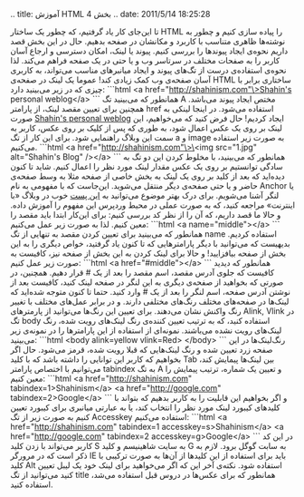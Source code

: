 .. title: آموزش HTML بخش 4 .. date: 2011/5/14 18:25:28

تا این‌جای کار یاد گرفتیم‌، که چطور یک ساختار HTML را پیاده سازی کنیم و
چطور به نوشته‌ها ظاهری متناسب با کاربرد و مکانشان در صفحه بدهیم‌. حال در
این بخش قصد داریم نحوه‌ی ایجاد پیوند‌ها را بررسی کنیم‌. پیوند یا لینک‌،
امکان دسترسی و ارجاع آسان کاربر را به صفحات مختلف در سرتاسر وب و یا حتی
در یک صفحه فراهم می‌کند. لذا نحوه‌ی استفاده‌ی درست از تگ‌های پیوند و
ایجاد میانبر‌های مناسب می‌تواند، به کاربری آسان صفحه‌ی وب کمک زیادی کند!
عموما یک لینک در صفحه‌ی HTML ساختاری برابر با چیزی که در زیر می‌بینید
دارد‌: \`\`\`html \<a href="http://shahinism.com"\>Shahin's personal
weblog\</a\> \`\`\` همانطور که می‌بینید تگ A مختص ایجاد پیوند می‌باشد‌.
همچنین برای تعیین مقصد لینک‌، از پارامتر href استفاده می‌شود. در اینجا
لینکی به صورت [Shahin's personal weblog](http://shahinism.com) ایجاد
کردیم‌! حال فرض کنید که می‌خواهیم، این لینک بر روی یک عکس اعمال شود‌، به
طوری که پس از کلیک بر روی عکس‌، کاربر به سمت این وبلاگ راهنمایی شود‌.
برای این کار از تگ a و image به صورت زیر استفاده می‌کنیم‌. \`\`\`html
\<a href="http://shahinism.com"\>\<img src="1.jpg" alt="Shahin's Blog"
/\>\</a\> \`\`\` همانطور که می‌بینید‌، با مخلوط کردن این دو تگ به سادگی
توانستیم بر روی یک عکس مقدار لینک مورد نظر را اعمال کنیم‌. شاید تا کنون
دیده‌اید که بعد از کلید بر روی یک لینک به بخش خاصی از صفحه مثلا به وسط
صفحه‌ی حاضر و یا حتی صفحه‌ی دیگر منتقل می‌شوید‌. این‌جاست که با مفهومی
به نام Anchor یا لنگر آشنا می‌شویم‌. برای درک بهتر موضوع می‌توانید به
[این پست](http://www.midinternet.com/5969 "راهنمای مصور لنگر") خوب در
وبلاگ «‌با اینترنت‌» مراجعه کنید‌، که به صورت عملی در محیط وردپرس این
مفهوم را آموزش داده‌. و حالا ما قصد داریم‌، که آن را از نظر کد بررسی
کنیم‌: برای این‌کار ابتدا باید مقصد را معین کنیم‌. لذا به صورت زیر عمل
می‌کنیم‌: \`\`\`html \<a name="middle"\>\</a\> \`\`\` همانطور که
می‌بینید برای تعیین کردن مقصد به تنهایی از تگ name استفاده کردیم‌.
بدیهیست که می‌توانید با دیگر پارامتر‌هایی که تا کنون یاد گرفتید‌، خواص
دیگری را به این بخش از صفحه بیافزایید‌! و حالا برای لینک کردن به این بخش
از صفحه نیز‌، کافیست به صورت زیر عمل کنیم‌: \`\`\`html \<a
href="\#middle"\>\</a\> \`\`\` همانطور که دیدید کافیست که جلوی آدرس
مقصد‌، اسم مقصد را بعد از یک \# قرار دهیم‌. همچنین‌، در صورتی که بخواهید
از صفحه‌ی دیگری به این لنگر در صفحه‌ لینک کنید‌، کافیست بعد از نوشتن
آدرس صفحه‌، اسم لنگر را بعد از یک \# وارد کنید‌. حتما تا کنون متوجه
شده‌اید که لینک‌ها در صفحه‌های مختلف رنگ‌های مختلفی دارند‌. و در برابر
عمل‌های مختلف با تغییر رنگ واکنش نشان می‌دهند‌. برای تعیین این رنگ‌ها
می‌توانید از پارمتر‌های Alink, Vlink در تگ body استفاده کنید‌، که به
ترتیب تعیین کننده‌ی رنگ لینک‌های رویت شده‌، رنگ لینک‌های رویت نشده
می‌باشند‌. نمونه‌ای از استفاده از این پارامتر‌ها را در نمونه‌ی زیر
می‌بینید‌: \`\`\`html \<body alink=yellow vlink=Red\> \</body\> \`\`\`
رنگ‌لینک‌ها در این صفحه زرد تعیین شده و رنگ لینک‌هایی که قبلا رویت شده‌،
قرمز می‌شود‌. حال اگر بخواهیم‌ که کاربر این توانایی را داشته باشد که با
کلید Tab بین لینک‌ها پیمایش کند‌، می‌توانیم با اختصاص پارامتر tabindex
به تگ A و تعیین یک شماره‌، ترتیب پیمایش را معین کنیم‌: \`\`\`html \<a
href="http://shahinism.com" tabindex=1\>Shahinism\</a\> \<a
href="http://google.com" tabindex=2\>Google\</a\> \`\`\` و اگر بخواهیم
این قابلیت را به کاربر بدهیم که بتواند با کلید‌های کیبورد لینک مورد نظر
را انتخاب کند‌، یا به عبارتی میانبری برای کیبورد تعیین کنیم به صورت زیر
از تگ Accesskey استفاده می‌کنیم‌: \`\`\`html \<a
href="http://shahinism.com" tabindex=1 accesskey=s\>Shahinism\</a\> \<a
href="http://google.com" tabindex=2 accesskey=g\>Google\</a\> \`\`\` در
این کد کاربر می‌تواند با زدن کلید S به سایت شاهینیسم و کلید G به سابت
گوگل برود‌. لازم به ذکر است که در مرورگر IE باید برای استفاده از این
کلید‌ها از آن‌ها به صورت ترکیبی با کلید Alt استفاده شود‌. نکته‌ی آخر این
که اگر می‌خواهید برای لینک خود یک لیبل تعیین کنید می‌توانید از تگ title
همانطور که برای عکس‌ها در دروس قبل استفاده می‌شد‌، استفاده کنید‌.
